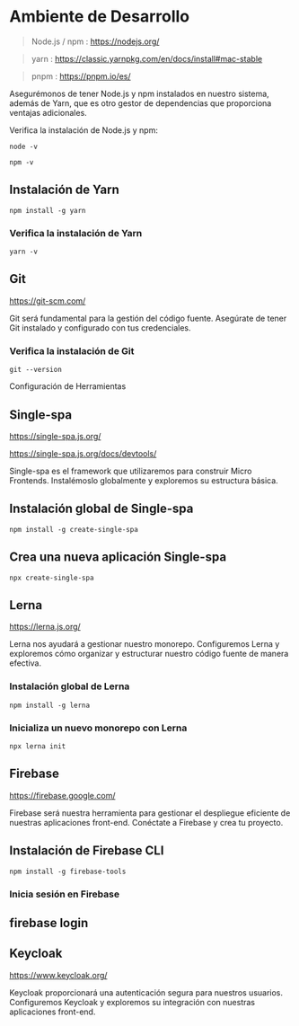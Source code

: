 # Ambiente de Desarrollo

> Node.js / npm : https://nodejs.org/

> yarn : https://classic.yarnpkg.com/en/docs/install#mac-stable

> pnpm : https://pnpm.io/es/


Asegurémonos de tener Node.js y npm instalados en nuestro sistema, además de Yarn, que es otro gestor de dependencias que proporciona ventajas adicionales.


Verifica la instalación de Node.js y npm:


`node -v`

`npm -v`



## Instalación de Yarn
`npm install -g yarn`

### Verifica la instalación de Yarn
`yarn -v`

## Git 

https://git-scm.com/

Git será fundamental para la gestión del código fuente. Asegúrate de tener Git instalado y configurado con tus credenciales.

### Verifica la instalación de Git
`git --version`

Configuración de Herramientas

## Single-spa

https://single-spa.js.org/

https://single-spa.js.org/docs/devtools/ 



Single-spa es el framework que utilizaremos para construir Micro Frontends. Instalémoslo globalmente y exploremos su estructura básica.


## Instalación global de Single-spa

`npm install -g create-single-spa`

## Crea una nueva aplicación Single-spa

`npx create-single-spa`

## Lerna

https://lerna.js.org/

Lerna nos ayudará a gestionar nuestro monorepo. Configuremos Lerna y exploremos cómo organizar y estructurar nuestro código fuente de manera efectiva.


### Instalación global de Lerna

`npm install -g lerna`

### Inicializa un nuevo monorepo con Lerna

`npx lerna init`

## Firebase

https://firebase.google.com/

Firebase será nuestra herramienta para gestionar el despliegue eficiente de nuestras aplicaciones front-end. Conéctate a Firebase y crea tu proyecto.

## Instalación de Firebase CLI

`npm install -g firebase-tools`

### Inicia sesión en Firebase

## firebase login

## Keycloak

https://www.keycloak.org/

Keycloak proporcionará una autenticación segura para nuestros usuarios. Configuremos Keycloak y exploremos su integración con nuestras aplicaciones front-end.
